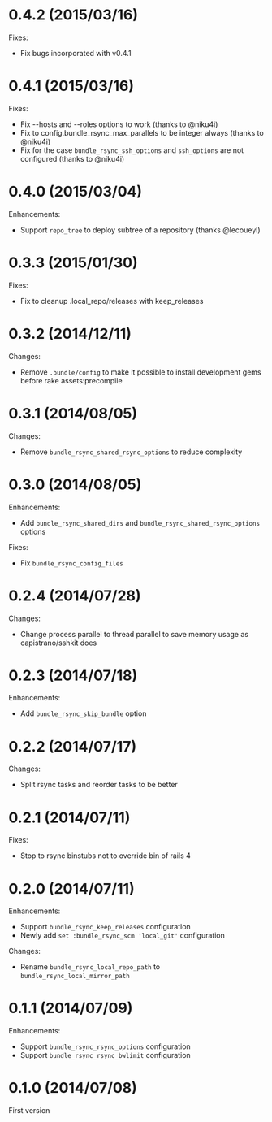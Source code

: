 # 0.4.2 (2015/03/16)

Fixes:

* Fix bugs incorporated with v0.4.1

# 0.4.1 (2015/03/16)

Fixes:

* Fix --hosts and --roles options to work (thanks to @niku4i)
* Fix to config.bundle_rsync_max_parallels to be integer always (thanks to @niku4i)
* Fix for the case `bundle_rsync_ssh_options` and `ssh_options` are not configured (thanks to @niku4i)

# 0.4.0 (2015/03/04)

Enhancements:

* Support `repo_tree` to deploy subtree of a repository (thanks @lecoueyl)

# 0.3.3 (2015/01/30)

Fixes:

* Fix to cleanup .local_repo/releases with keep_releases

# 0.3.2 (2014/12/11)

Changes:

* Remove `.bundle/config` to make it possible to install development gems before rake assets:precompile

# 0.3.1 (2014/08/05)

Changes:

* Remove `bundle_rsync_shared_rsync_options` to reduce complexity

# 0.3.0 (2014/08/05)

Enhancements:

* Add `bundle_rsync_shared_dirs` and `bundle_rsync_shared_rsync_options` options

Fixes:

* Fix `bundle_rsync_config_files`

# 0.2.4 (2014/07/28)

Changes:

* Change process parallel to thread parallel to save memory usage as capistrano/sshkit does

# 0.2.3 (2014/07/18)

Enhancements:

* Add `bundle_rsync_skip_bundle` option

# 0.2.2 (2014/07/17)

Changes:

* Split rsync tasks and reorder tasks to be better

# 0.2.1 (2014/07/11)

Fixes:

* Stop to rsync binstubs not to override bin of rails 4

# 0.2.0 (2014/07/11)

Enhancements:

* Support `bundle_rsync_keep_releases` configuration
* Newly add `set :bundle_rsync_scm 'local_git'` configuration

Changes:

* Rename `bundle_rsync_local_repo_path` to `bundle_rsync_local_mirror_path`

# 0.1.1 (2014/07/09)

Enhancements:

* Support `bundle_rsync_rsync_options` configuration
* Support `bundle_rsync_rsync_bwlimit` configuration

# 0.1.0 (2014/07/08)

First version

